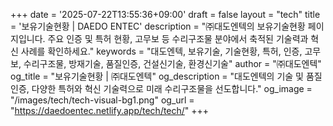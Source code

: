 +++
date = '2025-07-22T13:55:36+09:00'
draft = false
layout = "tech"
title = '보유기술현황 | DAEDO ENTEC'
description = "㈜대도엔텍의 보유기술현황 페이지입니다. 주요 인증 및 특허 현황, 고무보 등 수리구조물 분야에서 축적된 기술력과 혁신 사례를 확인하세요."
keywords = "대도엔텍, 보유기술, 기술현황, 특허, 인증, 고무보, 수리구조물, 방재기술, 품질인증, 건설신기술, 환경신기술"
author = "㈜대도엔텍"
og_title = "보유기술현황 | ㈜대도엔텍"
og_description = "대도엔텍의 기술 및 품질 인증, 다양한 특허와 혁신 기술력으로 미래 수리구조물을 선도합니다."
og_image = "/images/tech/tech-visual-bg1.png"
og_url = "https://daedoentec.netlify.app/tech/tech/"
+++
